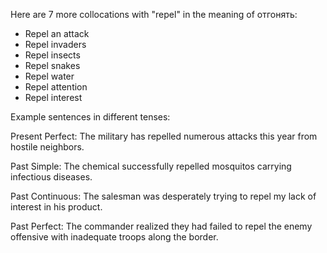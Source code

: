  Here are 7 more collocations with "repel" in the meaning of отгонять:

- Repel an attack
- Repel invaders 
- Repel insects
- Repel snakes
- Repel water
- Repel attention
- Repel interest

Example sentences in different tenses:

Present Perfect: The military has repelled numerous attacks this year from hostile neighbors.  

Past Simple: The chemical successfully repelled mosquitos carrying infectious diseases.

Past Continuous: The salesman was desperately trying to repel my lack of interest in his product.

Past Perfect: The commander realized they had failed to repel the enemy offensive with inadequate troops along the border.
